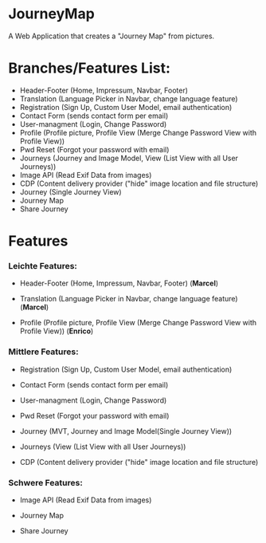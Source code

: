 
# JourneyMap
A Web Application that creates a "Journey Map" from pictures.

# Branches/Features List:
- Header-Footer (Home, Impressum, Navbar, Footer)
- Translation (Language Picker in Navbar, change language feature)
- Registration (Sign Up, Custom User Model, email authentication)
- Contact Form (sends contact form per email)
- User-managment (Login, Change Password)
- Profile (Profile picture, Profile View (Merge Change Password View with Profile View))
- Pwd Reset (Forgot your password with email)
- Journeys (Journey and Image Model, View (List View with all User Journeys))
- Image API (Read Exif Data from images)
- CDP (Content delivery provider ("hide" image location and file structure)
- Journey (Single Journey View)
- Journey Map 
- Share Journey

# Features

### Leichte Features:


-   Header-Footer (Home, Impressum, Navbar, Footer) (**Marcel**)

-   Translation (Language Picker in Navbar, change language feature) (**Marcel**)
    
-   Profile (Profile picture, Profile View (Merge Change Password View with Profile View)) (**Enrico**)

    

  

### Mittlere Features:

- Registration (Sign Up, Custom User Model, email authentication)
    
- Contact Form (sends contact form per email)
    
- User-managment (Login, Change Password)

- Pwd Reset (Forgot your password with email)

- Journey (MVT, Journey and Image Model(Single Journey View))

- Journeys (View (List View with all User Journeys))

- CDP (Content delivery provider ("hide" image location and file structure)
  

### Schwere Features:

- Image API (Read Exif Data from images)

- Journey Map 

- Share Journey
